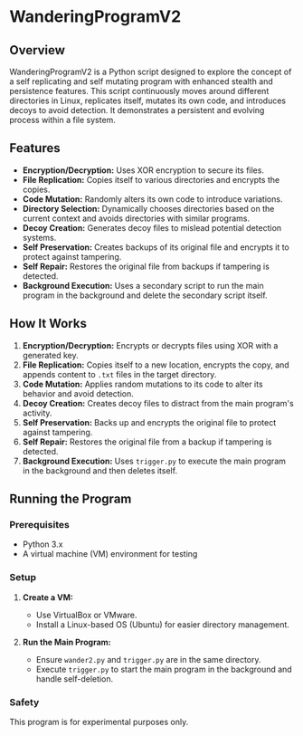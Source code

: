 # WanderingProgramV2

## Overview

WanderingProgramV2 is a Python script designed to explore the concept of a self replicating and self mutating program with enhanced stealth and persistence features. This script continuously moves around different directories in Linux, replicates itself, mutates its own code, and introduces decoys to avoid detection. It demonstrates a persistent and evolving process within a file system.

## Features

- **Encryption/Decryption:** Uses XOR encryption to secure its files.
- **File Replication:** Copies itself to various directories and encrypts the copies.
- **Code Mutation:** Randomly alters its own code to introduce variations.
- **Directory Selection:** Dynamically chooses directories based on the current context and avoids directories with similar programs.
- **Decoy Creation:** Generates decoy files to mislead potential detection systems.
- **Self Preservation:** Creates backups of its original file and encrypts it to protect against tampering.
- **Self Repair:** Restores the original file from backups if tampering is detected.
- **Background Execution:** Uses a secondary script to run the main program in the background and delete the secondary script itself.

## How It Works

1. **Encryption/Decryption:** Encrypts or decrypts files using XOR with a generated key.
2. **File Replication:** Copies itself to a new location, encrypts the copy, and appends content to `.txt` files in the target directory.
3. **Code Mutation:** Applies random mutations to its code to alter its behavior and avoid detection.
4. **Decoy Creation:** Creates decoy files to distract from the main program's activity.
5. **Self Preservation:** Backs up and encrypts the original file to protect against tampering.
6. **Self Repair:** Restores the original file from a backup if tampering is detected.
7. **Background Execution:** Uses `trigger.py` to execute the main program in the background and then deletes itself.

## Running the Program

### Prerequisites

- Python 3.x
- A virtual machine (VM) environment for testing

### Setup

1. **Create a VM:**
   - Use VirtualBox or VMware.
   - Install a Linux-based OS (Ubuntu) for easier directory management.

2. **Run the Main Program:**
   - Ensure `wander2.py` and `trigger.py` are in the same directory.
   - Execute `trigger.py` to start the main program in the background and handle self-deletion.

### Safety

This program is for experimental purposes only.
